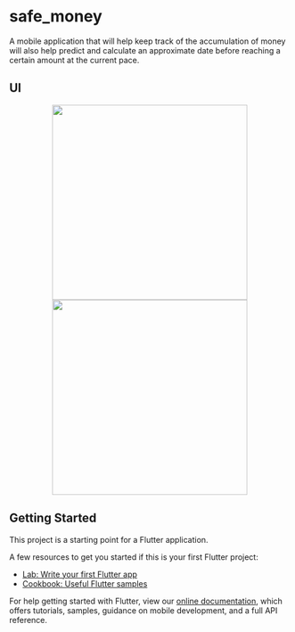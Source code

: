 # safe_money
A mobile application that will help keep track of the accumulation of money will also help predict and calculate an approximate date before reaching a certain amount at the current pace.

## UI
<p align="center">
  <img src="https://github.com/Jarkynbekbat/money_counter_provider/blob/master/assets/screenshots/sc3.png" width="350">
  <img src="https://github.com/Jarkynbekbat/money_counter_provider/blob/master/assets/screenshots/sc4.png" width="350">
</p>

## Getting Started

This project is a starting point for a Flutter application.

A few resources to get you started if this is your first Flutter project:

- [Lab: Write your first Flutter app](https://flutter.dev/docs/get-started/codelab)
- [Cookbook: Useful Flutter samples](https://flutter.dev/docs/cookbook)

For help getting started with Flutter, view our
[online documentation](https://flutter.dev/docs), which offers tutorials,
samples, guidance on mobile development, and a full API reference.
